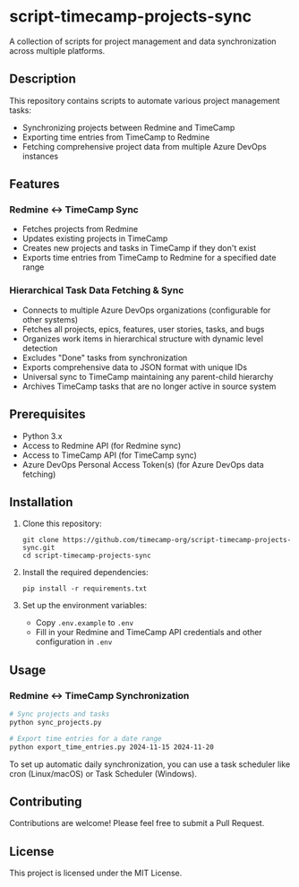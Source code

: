 # script-timecamp-projects-sync

A collection of scripts for project management and data synchronization across multiple platforms.

## Description

This repository contains scripts to automate various project management tasks:
- Synchronizing projects between Redmine and TimeCamp
- Exporting time entries from TimeCamp to Redmine
- Fetching comprehensive project data from multiple Azure DevOps instances

## Features

### Redmine ↔ TimeCamp Sync
- Fetches projects from Redmine
- Updates existing projects in TimeCamp
- Creates new projects and tasks in TimeCamp if they don't exist
- Exports time entries from TimeCamp to Redmine for a specified date range

### Hierarchical Task Data Fetching & Sync
- Connects to multiple Azure DevOps organizations (configurable for other systems)
- Fetches all projects, epics, features, user stories, tasks, and bugs
- Organizes work items in hierarchical structure with dynamic level detection
- Excludes "Done" tasks from synchronization
- Exports comprehensive data to JSON format with unique IDs
- Universal sync to TimeCamp maintaining any parent-child hierarchy
- Archives TimeCamp tasks that are no longer active in source system

## Prerequisites

- Python 3.x
- Access to Redmine API (for Redmine sync)
- Access to TimeCamp API (for TimeCamp sync)
- Azure DevOps Personal Access Token(s) (for Azure DevOps data fetching)

## Installation

1. Clone this repository:
   ```
   git clone https://github.com/timecamp-org/script-timecamp-projects-sync.git
   cd script-timecamp-projects-sync
   ```

2. Install the required dependencies:
   ```
   pip install -r requirements.txt
   ```

3. Set up the environment variables:
   - Copy `.env.example` to `.env`
   - Fill in your Redmine and TimeCamp API credentials and other configuration in `.env`

## Usage

### Redmine ↔ TimeCamp Synchronization

```bash
# Sync projects and tasks
python sync_projects.py

# Export time entries for a date range
python export_time_entries.py 2024-11-15 2024-11-20
```

To set up automatic daily synchronization, you can use a task scheduler like cron (Linux/macOS) or Task Scheduler (Windows).

## Contributing

Contributions are welcome! Please feel free to submit a Pull Request.

## License

This project is licensed under the MIT License.
